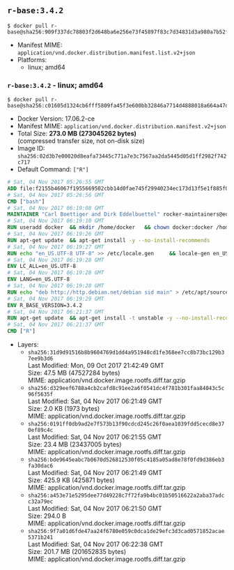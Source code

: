 ## `r-base:3.4.2`

```console
$ docker pull r-base@sha256:909f337dc78803f2d648ba6e256e73f45897f83c7d34831d3a980a7b52fbb39d
```

-	Manifest MIME: `application/vnd.docker.distribution.manifest.list.v2+json`
-	Platforms:
	-	linux; amd64

### `r-base:3.4.2` - linux; amd64

```console
$ docker pull r-base@sha256:c01605d1324cb6fff5809fa45f3e600bb32846a7714d4888018a664a47d9f3d2
```

-	Docker Version: 17.06.2-ce
-	Manifest MIME: `application/vnd.docker.distribution.manifest.v2+json`
-	Total Size: **273.0 MB (273045262 bytes)**  
	(compressed transfer size, not on-disk size)
-	Image ID: `sha256:02d3b7e00020d8eafa73445c771a7e3c7567aa2da5445d05d1ff2982f742c717`
-	Default Command: `["R"]`

```dockerfile
# Sat, 04 Nov 2017 05:26:55 GMT
ADD file:f2155b46067f1955669502cbb14d0fae745f29940234ec173d13f5e1f885f041 in / 
# Sat, 04 Nov 2017 05:26:56 GMT
CMD ["bash"]
# Sat, 04 Nov 2017 06:19:08 GMT
MAINTAINER "Carl Boettiger and Dirk Eddelbuettel" rocker-maintainers@eddelbuettel.com
# Sat, 04 Nov 2017 06:19:10 GMT
RUN useradd docker 	&& mkdir /home/docker 	&& chown docker:docker /home/docker 	&& addgroup docker staff
# Sat, 04 Nov 2017 06:19:26 GMT
RUN apt-get update 	&& apt-get install -y --no-install-recommends 		ed 		less 		locales 		vim-tiny 		wget 		ca-certificates 		fonts-texgyre 	&& rm -rf /var/lib/apt/lists/*
# Sat, 04 Nov 2017 06:19:27 GMT
RUN echo "en_US.UTF-8 UTF-8" >> /etc/locale.gen 	&& locale-gen en_US.utf8 	&& /usr/sbin/update-locale LANG=en_US.UTF-8
# Sat, 04 Nov 2017 06:19:28 GMT
ENV LC_ALL=en_US.UTF-8
# Sat, 04 Nov 2017 06:19:28 GMT
ENV LANG=en_US.UTF-8
# Sat, 04 Nov 2017 06:19:28 GMT
RUN echo "deb http://http.debian.net/debian sid main" > /etc/apt/sources.list.d/debian-unstable.list 	&& echo 'APT::Default-Release "testing";' > /etc/apt/apt.conf.d/default
# Sat, 04 Nov 2017 06:19:29 GMT
ENV R_BASE_VERSION=3.4.2
# Sat, 04 Nov 2017 06:21:37 GMT
RUN apt-get update 	&& apt-get install -t unstable -y --no-install-recommends 		littler                 r-cran-littler 		r-base=${R_BASE_VERSION}* 		r-base-dev=${R_BASE_VERSION}* 		r-recommended=${R_BASE_VERSION}*         && echo 'options(repos = c(CRAN = "https://cran.rstudio.com/"), download.file.method = "libcurl")' >> /etc/R/Rprofile.site         && echo 'source("/etc/R/Rprofile.site")' >> /etc/littler.r 	&& ln -s /usr/share/doc/littler/examples/install.r /usr/local/bin/install.r 	&& ln -s /usr/share/doc/littler/examples/install2.r /usr/local/bin/install2.r 	&& ln -s /usr/share/doc/littler/examples/installGithub.r /usr/local/bin/installGithub.r 	&& ln -s /usr/share/doc/littler/examples/testInstalled.r /usr/local/bin/testInstalled.r 	&& install.r docopt 	&& rm -rf /tmp/downloaded_packages/ /tmp/*.rds 	&& rm -rf /var/lib/apt/lists/*
# Sat, 04 Nov 2017 06:21:37 GMT
CMD ["R"]
```

-	Layers:
	-	`sha256:31d9d91516b8b9604769d1dd4a951948cd1fe368ee7cc8b73bc129b37ee9b3d6`  
		Last Modified: Mon, 09 Oct 2017 21:42:49 GMT  
		Size: 47.5 MB (47527284 bytes)  
		MIME: application/vnd.docker.image.rootfs.diff.tar.gzip
	-	`sha256:d329eef6788a4cb2cafd8c91ee2a6f0541dc4f781b301faa84043c5c96f5635f`  
		Last Modified: Sat, 04 Nov 2017 06:21:49 GMT  
		Size: 2.0 KB (1973 bytes)  
		MIME: application/vnd.docker.image.rootfs.diff.tar.gzip
	-	`sha256:0191ff0db9ad2e7f573b13f90cdcd245c26f0aea1039fdd5cecd8e370ef89c4c`  
		Last Modified: Sat, 04 Nov 2017 06:21:55 GMT  
		Size: 23.4 MB (23437005 bytes)  
		MIME: application/vnd.docker.image.rootfs.diff.tar.gzip
	-	`sha256:bde9645eabc7b0670d526812530f05c4185a05ad8e78f0fd9d386eb3fa30dac6`  
		Last Modified: Sat, 04 Nov 2017 06:21:49 GMT  
		Size: 425.9 KB (425871 bytes)  
		MIME: application/vnd.docker.image.rootfs.diff.tar.gzip
	-	`sha256:a453e71e5295dee77d49228c7f72fa9b4bc01b50516622a2aba37adcc32a79ec`  
		Last Modified: Sat, 04 Nov 2017 06:21:50 GMT  
		Size: 294.0 B  
		MIME: application/vnd.docker.image.rootfs.diff.tar.gzip
	-	`sha256:9f7a01d6fde47aa24f6780e059c0dca1de29efc3d3cad0571852acae5371b241`  
		Last Modified: Sat, 04 Nov 2017 06:22:38 GMT  
		Size: 201.7 MB (201652835 bytes)  
		MIME: application/vnd.docker.image.rootfs.diff.tar.gzip

